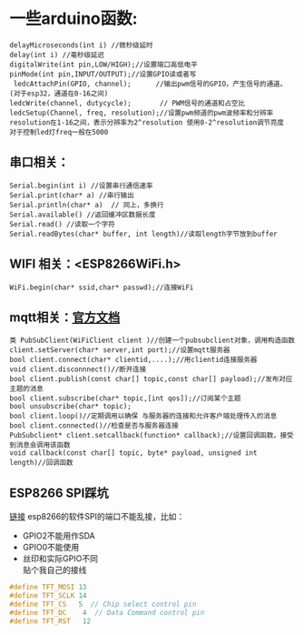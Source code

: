 # 一些arduino函数:
    delayMicroseconds(int i) //微秒级延时
    delay(int i) //毫秒级延迟
    digitalWrite(int pin,LOW/HIGH);//设置端口高低电平
    pinMode(int pin,INPUT/OUTPUT);//设置GPIO读或者写
     ledcAttachPin(GPIO, channel);      //输出pwm信号的GPIO，产生信号的通道。(对于esp32，通道在0-16之间)  
    ledcWrite(channel, dutycycle);       // PWM信号的通道和占空比   
    ledcSetup(Channel, freq, resolution);//设置pwm频道的pwm波频率和分辨率
    resolution在1-16之间，表示分辨率为2^resolution 使用0-2^resolution调节亮度
    对于控制led灯freq一般在5000

## 串口相关：
    Serial.begin(int i) //设置串行通信速率
    Serial.print(char* a) //串行输出
    Serial.println(char* a)  // 同上，多换行
    Serial.available() //返回缓冲区数据长度 
    Serial.read() //读取一个字符  
    Serial.readBytes(char* buffer, int length)//读取length字节放到buffer
## WIFI 相关：<ESP8266WiFi.h>
    WiFi.begin(char* ssid,char* passwd);//连接WiFi
    
    
##  mqtt相关：[官方文档](https://pubsubclient.knolleary.net/api)
    类 PubSubClient(WiFiClient client )//创建一个pubsubclient对象，调用构造函数
    client.setServer(char* server,int port);//设置mqtt服务器
    bool client.connect(char* clientid,....);//用clientid连接服务器
    void client.disconnnect()//断开连接
    bool client.publish(const char[] topic,const char[] payload);//发布对应主题的消息
    bool client.subscribe(char* topic,[int qos]);//订阅某个主题
    bool unsubscribe(char* topic);
    bool client.loop()//定期调用以确保 与服务器的连接和允许客户端处理传入的消息
    bool client.connected()//检查是否与服务器连接
    PubSubclient* client.setcallback(function* callback);//设置回调函数，接受到消息会调用该函数
    void callback(const char[] topic, byte* payload, unsigned int length)//回调函数
    
## ESP8266 SPI踩坑
[链接](https://www.jianshu.com/p/c1d316ef6e8f)
esp8266的软件SPI的端口不能乱接，比如：
- GPIO2不能用作SDA
- GPIO0不能使用
- 丝印和实际GPIO不同  
贴个我自己的接线
```CPP
#define TFT_MOSI 13
#define TFT_SCLK 14
#define TFT_CS   5  // Chip select control pin
#define TFT_DC    4  // Data Command control pin
#define TFT_RST   12

```

